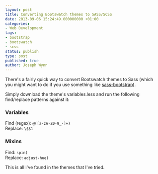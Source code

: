 ```yaml
---
layout: post
title: Converting Bootswatch themes to SASS/SCSS
date: 2013-09-06 15:24:49.000000000 +01:00
categories:
- Web Development
tags:
- bootstrap
- bootswatch
- scss
status: publish
type: post
published: true
author: Joseph Wynn
---
```

<p>There's a fairly quick way to convert Bootswatch themes to Sass (which you might want to do if you use something like <a href="https://github.com/jlong/sass-bootstrap">sass-bootstrap</a>).</p>
<p>Simply download the theme's variables.less and run the following find/replace patterns against it:</p>
<h3>Variables</h3>
<p>Find (regex): <code>@([a-zA-Z0-9_-]+)</code><br />
Replace: <code>\$$1</code></p>
<h3>Mixins</h3>
<p>Find: <code>spin(</code><br />
Replace: <code>adjust-hue(</code></p>
<p>This is all I've found in the themes that I've tried.</p>
